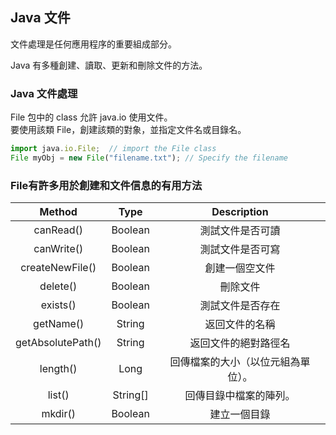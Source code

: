 ## Java 文件

文件處理是任何應用程序的重要組成部分。

Java 有多種創建、讀取、更新和刪除文件的方法。

### Java 文件處理
File 包中的 class 允許 java.io 使用文件。   
要使用該類 File，創建該類的對象，並指定文件名或目錄名。

```js
import java.io.File;  // import the File class
File myObj = new File("filename.txt"); // Specify the filename
```

### File有許多用於創建和文件信息的有用方法
|Method|Type|Description|
|:---:|:---:|:---:|
|canRead()|Boolean|測試文件是否可讀|
|canWrite()|Boolean|測試文件是否可寫|
|createNewFile()|Boolean|創建一個空文件|
|delete()|Boolean|刪除文件|
|exists()|Boolean|測試文件是否存在|
|getName()|String|返回文件的名稱|
|getAbsolutePath()|String|返回文件的絕對路徑名|
|length()|Long|回傳檔案的大小（以位元組為單位）。|
|list()|String[]|回傳目錄中檔案的陣列。|
|mkdir()|Boolean|建立一個目錄|
